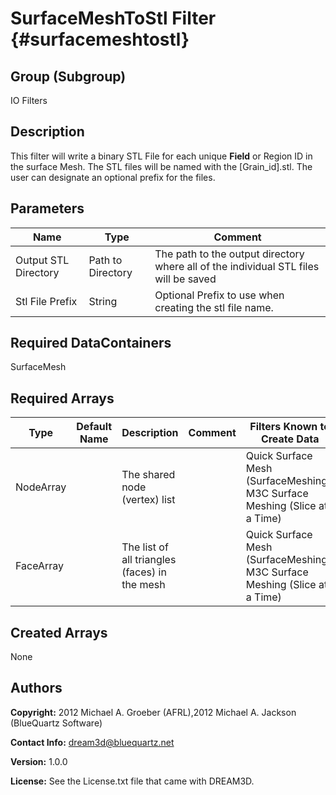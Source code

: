 SurfaceMeshToStl Filter {#surfacemeshtostl}
======

## Group (Subgroup) ##
IO Filters

## Description ##
This filter will write a binary STL File for each unique **Field** or Region ID in the surface Mesh. The STL files
will be named with the [Grain_id].stl. The user can designate an optional prefix for the files.


## Parameters ##

| Name | Type | Comment |
|------|------|------|
| Output STL Directory | Path to Directory | The path to the output directory where all of the individual STL files will be saved |
| Stl File Prefix | String | Optional Prefix to use when creating the stl file name. |

## Required DataContainers ##
SurfaceMesh

## Required Arrays ##

| Type | Default Name | Description | Comment | Filters Known to Create Data |
|------|--------------|-------------|---------|-----|
| NodeArray | | The shared node (vertex) list |   | Quick Surface Mesh (SurfaceMeshing), M3C Surface Meshing (Slice at a Time) |
| FaceArray | | The list of all triangles (faces) in the mesh |   | Quick Surface Mesh (SurfaceMeshing), M3C Surface Meshing (Slice at a Time) |

## Created Arrays ##
None

## Authors ##


**Copyright:** 2012 Michael A. Groeber (AFRL),2012 Michael A. Jackson (BlueQuartz Software)

**Contact Info:** dream3d@bluequartz.net

**Version:** 1.0.0

**License:**  See the License.txt file that came with DREAM3D.



